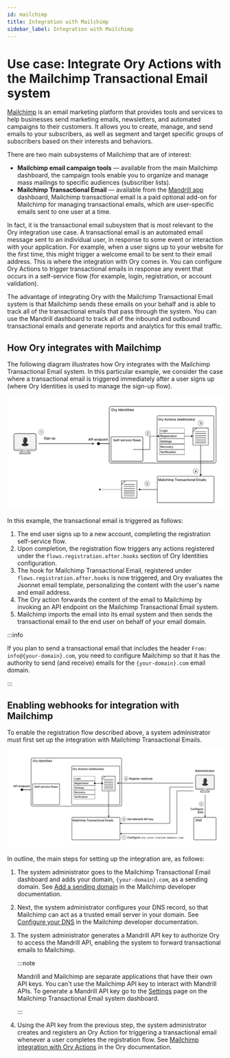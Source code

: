 ```yaml
---
id: mailchimp
title: Integration with Mailchimp
sidebar_label: Integration with Mailchimp
---
```


# Use case: Integrate Ory Actions with the Mailchimp Transactional Email system

[Mailchimp](https://www.mailchimp.com/) is an email marketing platform that provides tools and services to help businesses send marketing emails, newsletters, and automated campaigns to their customers.
It allows you to create, manage, and send emails to your subscribers, as well as segment and target specific groups of subscribers based on their interests and behaviors.

There are two main subsystems of Mailchimp that are of interest:

- **Mailchimp email campaign tools** &mdash; available from the main Mailchimp dashboard, the campaign tools enable you to organize and manage mass mailings to specific audiences (subscriber lists).
- **Mailchimp Transactional Email** &mdash; available from the [Mandrill app](https://mandrillapp.com/) dashboard, Mailchimp transactional email is a paid optional add-on for Mailchimp for managing transactional emails, which are user-specific emails sent to one user at a time.

In fact, it is the transactional email subsystem that is most relevant to the Ory integration use case.
A transactional email is an automated email message sent to an individual user, in response to some event or interaction with your application.
For example, when a user signs up to your website for the first time, this might trigger a welcome email to be sent to their email address.
This is where the integration with Ory comes in.
You can configure Ory Actions to trigger transactional emails in response any event that occurs in a self-service flow (for example, login, registration, or account validation).

The advantage of integrating Ory with the Mailchimp Transactional Email system is that Mailchimp sends these emails on your behalf and is able to track all of the transactional emails that pass through the system.
You can use the Mandrill dashboard to track all of the inbound and outbound transactional emails and generate reports and analytics for this email traffic.

## How Ory integrates with Mailchimp

The following diagram illustrates how Ory integrates with the Mailchimp Transactional Email system.
In this particular example, we consider the case where a transactional email is triggered immediately after a user signs up (where Ory Identities is used to manage the sign-up flow).

![Mailchimp registration flow](./_static/mailchimp-reg-flow.svg)

In this example, the transactional email is triggered as follows:

1. The end user signs up to a new account, completing the registration self-service flow.
2. Upon completion, the registration flow triggers any actions registered under the `flows.registration.after.hooks` section of Ory Identities configuration.
3. The hook for Mailchimp Transactional Email, registered under `flows.registration.after.hooks` is now triggered, and Ory evaluates the Jsonnet email template, personalizing the content with the user's name and email address.
4. The Ory action forwards the content of the email to Mailchimp by invoking an API endpoint on the Mailchimp Transactional Email system.
5. Mailchimp imports the email into its email system and then sends the transactional email to the end user on behalf of your email domain.

:::info

If you plan to send a transactional email that includes the header `From: info@{your-domain}.com`, you need to configure Mailchimp so that it has the authority to send (and receive) emails for the `{your-domain}.com` email domain.

:::

## Enabling webhooks for integration with Mailchimp

To enable the registration flow described above, a system administrator must first set up the integration with Mailchimp Transactional Emails.

![Mailchimp configuration](./_static/mailchimp-configuration.svg)

In outline, the main steps for setting up the integration are, as follows:

1. The system administrator goes to the Mailchimp Transactional Email dashboard and adds your domain, `{your-domain}.com`, as a sending domain.
   See [Add a sending domain](https://mailchimp.com/developer/transactional/guides/send-first-email/#add-a-sending-domain) in the Mailchimp developer documentation.
2. Next, the system administrator configures your DNS record, so that Mailchimp can act as a trusted email server in your domain.
   See [Configure your DNS](https://mailchimp.com/developer/transactional/guides/send-first-email/#configure-your-dns) in the Mailchimp developer documentation.
3. The system administrator generates a Mandrill API key to authorize Ory to access the Mandrill API, enabling the system to forward transactional emails to Mailchimp.

   :::note

   Mandrill and Mailchimp are separate applications that have their own API keys. You can't use the Mailchimp API key to interact with Mandrill APIs. 
   To generate a Mandrill API key go to the [Settings](https://mandrillapp.com/settings) page on the Mailchimp Transactional Email system dashboard.

   :::

4. Using the API key from the previous step, the system administrator creates and registers an Ory Action for triggering a transactional email whenever a user completes the registration flow.
   See [Mailchimp integration with Ory Actions](https://www.ory.sh/docs/actions/integrations/mailchimp) in the Ory documentation.

